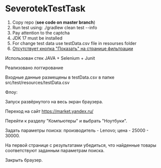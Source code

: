 # SeverotekTestTask

1. Copy repo (**see code on master branch**)
2. Run test using: ./gradlew clean test --info
3. Pay attention to the captcha
4. JDK 17 must be installed
5. For change test data use testData.csv file in resourses folder 
6. [Отсутствует кнопка "Показать" на странице фильтрации](https://github.com/DoroshenkoDenis/SeverotekTestTask/issues/1/ "Issue")

Использован стек JAVA + Selenium + Junit

Реализовано логгирование

Входные данные размещены в testData.csv в папке src/test/resources/testData.csv

Флоу:

Запуск развёрнутого на весь экран браузера.

Переход на сайт https://market.yandex.ru/

Перейти к разделу "Компьютеры" и выбрать "Ноутбуки".

Задать параметры поиска: производитель - Lenovo; цена - 25000 - 30000.

На первой странице с результатами убедиться, что найденные товары соответствуют заданным параметрам поиска.

Закрыть браузер.
